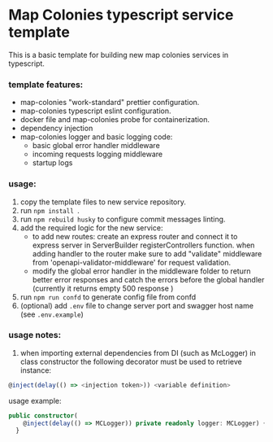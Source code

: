 # Map Colonies typescript service template

This is a basic template for building new map colonies services in typescript.

### template features:

- map-colonies "work-standard" prettier configuration.
- map-colonies typescript eslint configuration.
- docker file and map-colonies probe for containerization.
- dependency injection
- map-colonies logger and basic logging code:
  - basic global error handler middleware
  - incoming requests logging middleware
  - startup logs

### usage:

1. copy the template files to new service repository.
1. run `npm install `.
1. run `npm rebuild husky` to configure commit messages linting.
1. add the required logic for the new service:
   - to add new routes: create an express router and connect it to express server in ServerBuilder registerControllers function. when adding handler to the router make sure to add "validate" middleware from 'openapi-validator-middleware' for request validation.
   - modify the global error handler in the middleware folder to return better error responses and catch the errors before the global handler (currently it returns empty 500 response )
1. run `npm run confd` to generate config file from confd
1. (optional) add `.env` file to change server port and swagger host name (see `.env.example`)   

### usage notes:

1. when importing external dependencies from DI (such as McLogger) in class constructor the following decorator must be used to retrieve instance:

```typescript
@inject(delay(() => <injection token>)) <variable definition>
```

usage example:

```typescript
public constructor(
    @inject(delay(() => MCLogger)) private readonly logger: MCLogger) {
  }
```
